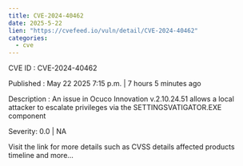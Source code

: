 ```yaml
---
title: CVE-2024-40462
date: 2025-5-22
lien: "https://cvefeed.io/vuln/detail/CVE-2024-40462"
categories:
  - cve
---
```


CVE ID : CVE-2024-40462

Published :  May 22
2025
7:15 p.m. | 7 hours
5 minutes ago

Description : An issue in Ocuco Innovation v.2.10.24.51 allows a local attacker to escalate privileges via the SETTINGSVATIGATOR.EXE component

Severity: 0.0 | NA

Visit the link for more details
such as CVSS details
affected products
timeline
and more...

